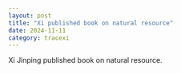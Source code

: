 ```yaml
---
layout: post
title: "Xi published book on natural resource"
date: 2024-11-11
category: tracexi
---
```


Xi Jinping published book on natural resource.

